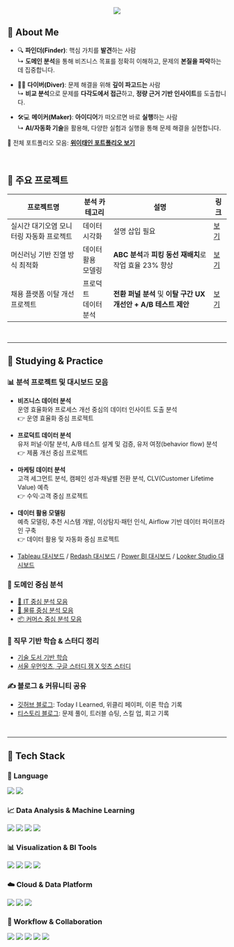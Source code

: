 <!-- Header -->
<div align="center">
  <img src="https://capsule-render.vercel.app/api?type=waving&color=gradient&height=280&section=header&text=안녕하세요,%20데이터%20분석가%20위이태인입니다!&fontSize=35&fontAlignY=40" />
</div>

<!-- Body -->
<div>

## 👋 About Me

- 🔍 **파인더(Finder)**: 핵심 가치를 **발견**하는 사람  
  ↳ **도메인 분석**을 통해 비즈니스 목표를 정확히 이해하고, 문제의 **본질을 파악**하는 데 집중합니다.

- 🏄‍♂️ **다이버(Diver)**: 문제 해결을 위해 **깊이 파고드는** 사람  
  ↳ **비교 분석**으로 문제를 **다각도에서 접근**하고, **정량 근거 기반 인사이트**를 도출합니다.

- 🛠️💻 **메이커(Maker)**: **아이디어**가 떠오르면 바로 **실행**하는 사람  
  ↳ **AI/자동화 기술**을 활용해, 다양한 실험과 실행을 통해 문제 해결을 실현합니다.

📌 전체 포트폴리오 모음: [**위이태인 포트폴리오 보기**](https://github.com/TildaWi/Portfolio_wileetaein)

<br/>

## 📁 주요 프로젝트

| 프로젝트명 | 분석 카테고리 | 설명 | 링크 |
|------------|------------------|------|------|
| 실시간 대기오염 모니터링 자동화 프로젝트 | 데이터<br/>시각화 | 설명 삽입 필요 | [보기](https://github.com/TildaWi/ttareungi_project) |
| 머신러닝 기반 진열 방식 최적화 | 데이터 활용<br/> 모델링 | **ABC 분석**과 **피킹 동선 재배치**로 작업 효율 23% 향상 | [보기](https://github.com/TildaWi/fulfillment_layout_project) |
| 채용 플랫폼 이탈 개선 프로젝트 | 프로덕트<br/>데이터 분석 | **전환 퍼널 분석** 및 **이탈 구간 UX 개선안 + A/B 테스트 제안** | [보기](https://github.com/TildaWi/job_funnel_dropoff_project) |

<br/>

---

## 🧪 Studying & Practice

### 📊 분석 프로젝트 및 대시보드 모음

- **비즈니스 데이터 분석**  
  운영 효율화와 프로세스 개선 중심의 데이터 인사이트 도출 분석  
  👉 운영 효율화 중심 프로젝트  

- **프로덕트 데이터 분석**  
  유저 퍼널·이탈 분석, A/B 테스트 설계 및 검증, 유저 여정(behavior flow) 분석  
  👉 제품 개선 중심 프로젝트  

- **마케팅 데이터 분석**  
  고객 세그먼트 분석, 캠페인 성과·채널별 전환 분석, CLV(Customer Lifetime Value) 예측  
  👉 수익·고객 중심 프로젝트  

- **데이터 활용 모델링**  
  예측 모델링, 추천 시스템 개발, 이상탐지·패턴 인식, Airflow 기반 데이터 파이프라인 구축  
  👉 데이터 활용 및 자동화 중심 프로젝트  

- [Tableau 대시보드](https://github.com/your-id/tableau-dashboard) / [Redash 대시보드](https://github.com/your-id/redash-dashboard) / [Power BI 대시보드](https://github.com/your-id/powerbi-report) / [Looker Studio 대시보드](https://github.com/your-id/looker-demo)


### 🏪 도메인 중심 분석

- [🧺 IT 중심 분석 모음](https://github.com/your-id/it-domain-analysis) 
- [🛵 물류 중심 분석 모음](https://github.com/your-id/logistics-domain-analysis)
- [📦 커머스 중심 분석 모음](https://github.com/your-id/commerce-domain-analysis)


### 📘 직무 기반 학습 & 스터디 정리

- [기술 도서 기반 학습](https://github.com/TildaWi/learning_technical_books)
- [서울 우먼잇츠, 구글 스터디 잼 X 잇츠 스터디](https://github.com/TildaWi/seoul_women_its_study_4th)


### ✍️ 블로그 & 커뮤니티 공유

- [깃허브 블로그](https://tildawi.github.io/): Today I Learned, 위클리 페이퍼, 이론 학습 기록
- [티스토리 블로그](https://tildawi.tistory.com/): 문제 풀이, 트러블 슈팅, 스킬 업, 회고 기록
  

<br/>

---

## 🧱 Tech Stack

### 🐍 Language    
<img src="https://img.shields.io/badge/Python-3776AB?style=flat-square&logo=Python&logoColor=white"/>
<img src="https://img.shields.io/badge/SQL-4479A1?style=flat-square&logo=MySQL&logoColor=white"/>

<br/>

### 📈 Data Analysis & Machine Learning  
<img src="https://img.shields.io/badge/Pandas-150458?style=flat-square&logo=pandas&logoColor=white"/>
<img src="https://img.shields.io/badge/Numpy-013243?style=flat-square&logo=numpy&logoColor=white"/>
<img src="https://img.shields.io/badge/Scikit--Learn-F7931E?style=flat-square&logo=scikit-learn&logoColor=white"/>
<img src="https://img.shields.io/badge/XGBoost-FF6600?style=flat-square&logo=xgboost&logoColor=white"/>

<br/>

### 📊 Visualization & BI Tools  
<img src="https://img.shields.io/badge/Tableau-E97627?style=flat-square&logo=Tableau&logoColor=white"/>
<img src="https://img.shields.io/badge/Power%20BI-F2C811?style=flat-square&logo=PowerBI&logoColor=white"/>
<img src="https://img.shields.io/badge/Looker%20Studio-4285F4?style=flat-square&logo=Looker&logoColor=white"/>
<img src="https://img.shields.io/badge/Redash-FF5C57?style=flat-square&logo=redash&logoColor=white"/>

<br/>

### ☁️ Cloud & Data Platform  
<img src="https://img.shields.io/badge/Google%20Cloud-4285F4?style=flat-square&logo=google-cloud&logoColor=white"/>
<img src="https://img.shields.io/badge/BigQuery-669DF6?style=flat-square&logo=google-cloud&logoColor=white"/>
<img src="https://img.shields.io/badge/Cloud%20Storage-F9AB00?style=flat-square&logo=google-cloud&logoColor=white"/>

<br/>

### 🔄 Workflow & Collaboration  
<img src="https://img.shields.io/badge/Airflow-017CEE?style=flat-square&logo=apache-airflow&logoColor=white"/>
<img src="https://img.shields.io/badge/Slack-4A154B?style=flat-square&logo=Slack&logoColor=white"/>
<img src="https://img.shields.io/badge/Notion-000000?style=flat-square&logo=Notion&logoColor=white"/>
<img src="https://img.shields.io/badge/Jira-0052CC?style=flat-square&logo=Jira&logoColor=white"/>
<img src="https://img.shields.io/badge/GitHub-181717?style=flat-square&logo=GitHub&logoColor=white"/>

<br/>

</div>
